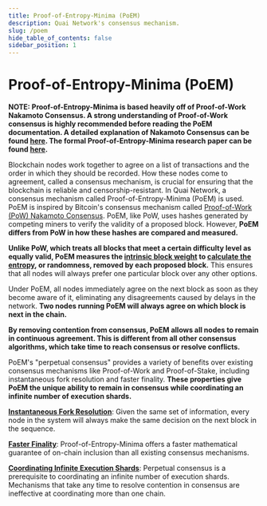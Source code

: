 ```yaml
---
title: Proof-of-Entropy-Minima (PoEM)
description: Quai Network's consensus mechanism.
slug: /poem
hide_table_of_contents: false
sidebar_position: 1
---
```


# Proof-of-Entropy-Minima (PoEM)

**NOTE: Proof-of-Entropy-Minima is based heavily off of Proof-of-Work Nakamoto Consensus. A strong understanding of Proof-of-Work consensus is highly recommended before reading the PoEM documentation. A detailed explanation of Nakamoto Consensus can be found [here](https://courses.grainger.illinois.edu/ece598pv/sp2021/lectureslides2021/ECE_598_PV_course_notes3.pdf). The formal Proof-of-Entropy-Minima research paper can be found [here](https://arxiv.org/abs/2303.04305).**

Blockchain nodes work together to agree on a list of transactions and the order in which they should be recorded. How these nodes come to agreement, called a consensus mechanism, is crucial for ensuring that the blockchain is reliable and censorship-resistant.
In Quai Network, a consensus mechanism called Proof-of-Entropy-Minima (PoEM) is used. PoEM is inspired by Bitcoin's consensus mechanism called [Proof-of-Work (PoW) Nakamoto Consensus](https://courses.grainger.illinois.edu/ece598pv/sp2021/lectureslides2021/ECE_598_PV_course_notes3.pdf). PoEM, like PoW, uses hashes generated by competing miners to verify the validity of a proposed block. However, **PoEM differs from PoW in how these hashes are compared and measured.**

**Unlike PoW, which treats all blocks that meet a certain difficulty level as equally valid, PoEM measures the [intrinsic block weight](./intrinsic-block-weight) to [calculate the entropy](./total-entropy), or randomness, removed by each proposed block.** This ensures that all nodes will always prefer one particular block over any other options.

Under PoEM, all nodes immediately agree on the next block as soon as they become aware of it, eliminating any disagreements caused by delays in the network. **Two nodes running PoEM will always agree on which block is next in the chain.**

**By removing contention from consensus, PoEM allows all nodes to remain in continuous agreement. This is different from all other consensus algorithms, which take time to reach consensus or resolve conflicts.**

PoEM's "perpetual consensus" provides a variety of benefits over existing consensus mechanisms like Proof-of-Work and Proof-of-Stake, including instantaneous fork resolution and faster finality. **These properties give PoEM the unique ability to remain in consensus while coordinating an infinite number of execution shards.**

[**Instantaneous Fork Resolution**](./instant-fork-resolution/): Given the same set of information, every node in the system will always make the same decision on the next block in the sequence.

[**Faster Finality**](./finality/): Proof-of-Entropy-Minima offers a faster mathematical guarantee of on-chain inclusion than all existing consensus mechanisms.

[**Coordinating Infinite Execution Shards**](./infinite-execution-shards/): Perpetual consensus is a prerequisite to coordinating an infinite number of execution shards. Mechanisms that take any time to resolve contention in consensus are ineffective at coordinating more than one chain.
